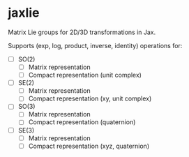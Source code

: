 # jaxlie

Matrix Lie groups for 2D/3D transformations in Jax.

Supports (exp, log, product, inverse, identity) operations for:

- [ ] SO(2)
    - [ ] Matrix representation
    - [ ] Compact representation (unit complex)
- [ ] SE(2)
    - [ ] Matrix representation
    - [ ] Compact representation (xy, unit complex)
- [ ] SO(3)
    - [ ] Matrix representation
    - [ ] Compact representation (quaternion)
- [ ] SE(3)
    - [ ] Matrix representation
    - [ ] Compact representation (xyz, quaternion)

